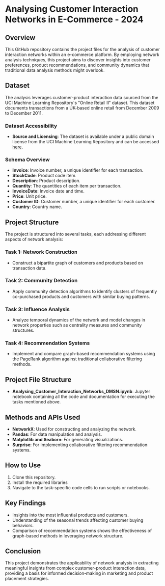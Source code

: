 # Analysing Customer Interaction Networks in E-Commerce - 2024

## Overview
This GitHub repository contains the project files for the analysis of customer interaction networks within an e-commerce platform. By employing network analysis techniques, this project aims to discover insights into customer preferences, product recommendations, and community dynamics that traditional data analysis methods might overlook.

## Dataset
The analysis leverages customer-product interaction data sourced from the UCI Machine Learning Repository's "Online Retail II" dataset. This dataset documents transactions from a UK-based online retail from December 2009 to December 2011.

### Dataset Accessibility
- **Source and Licensing**: The dataset is available under a public domain license from the UCI Machine Learning Repository and can be accessed [here](https://archive.ics.uci.edu/ml/datasets/online+retail+ii).

### Schema Overview
- **Invoice**: Invoice number, a unique identifier for each transaction.
- **StockCode**: Product code item.
- **Description**: Product description.
- **Quantity**: The quantities of each item per transaction.
- **InvoiceDate**: Invoice date and time.
- **Price**: Unit price.
- **Customer ID**: Customer number, a unique identifier for each customer.
- **Country**: Country name.

## Project Structure
The project is structured into several tasks, each addressing different aspects of network analysis:

### Task 1: Network Construction
- Construct a bipartite graph of customers and products based on transaction data.

### Task 2: Community Detection
- Apply community detection algorithms to identify clusters of frequently co-purchased products and customers with similar buying patterns.

### Task 3: Influence Analysis
- Analyze temporal dynamics of the network and model changes in network properties such as centrality measures and community structures.

### Task 4: Recommendation Systems
- Implement and compare graph-based recommendation systems using the PageRank algorithm against traditional collaborative filtering methods.

## Project File Structure
- **Analysing_Customer_Interaction_Networks_DMSN.ipynb**: Jupyter notebook containing all the code and documentation for executing the tasks mentioned above.

## Methods and APIs Used
- **NetworkX**: Used for constructing and analyzing the network.
- **Pandas**: For data manipulation and analysis.
- **Matplotlib and Seaborn**: For generating visualizations.
- **Surprise**: For implementing collaborative filtering recommendation systems.

## How to Use
1. Clone this repository.
2. Install the required libraries
3. Navigate to the task-specific code cells to run scripts or notebooks.

## Key Findings
- Insights into the most influential products and customers.
- Understanding of the seasonal trends affecting customer buying behaviors.
- Comparison of recommendation systems shows the effectiveness of graph-based methods in leveraging network structure.

## Conclusion
This project demonstrates the applicability of network analysis in extracting meaningful insights from complex customer-product interaction data, providing a basis for informed decision-making in marketing and product placement strategies.
